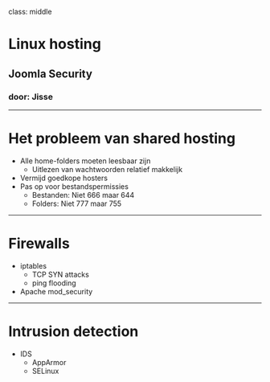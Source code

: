 class: middle
# Linux hosting
## Joomla Security
### door: Jisse

---
# Het probleem van shared hosting
- Alle home-folders moeten leesbaar zijn
    - Uitlezen van wachtwoorden relatief makkelijk
- Vermijd goedkope hosters
- Pas op voor bestandspermissies
    - Bestanden: Niet 666 maar 644
    - Folders: Niet 777 maar 755


---
# Firewalls
- iptables
    - TCP SYN attacks
    - ping flooding
- Apache mod_security

---
# Intrusion detection
- IDS
    - AppArmor
    - SELinux
